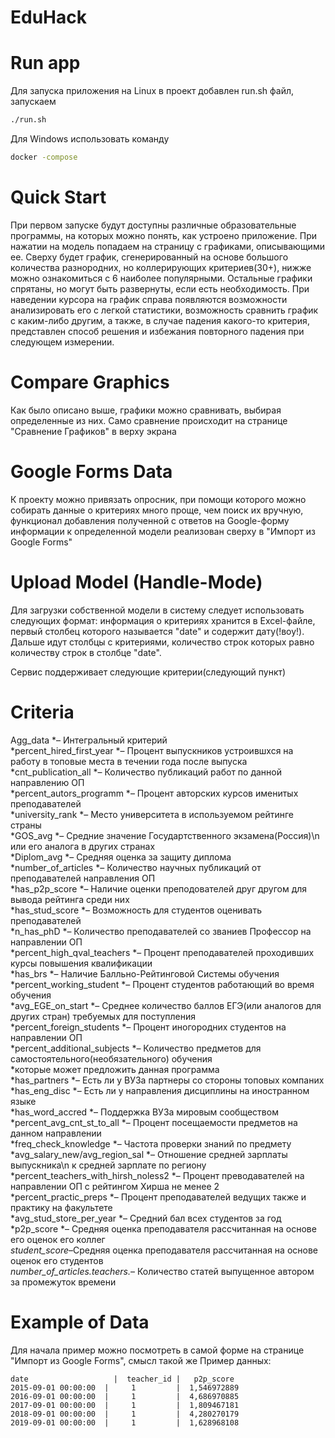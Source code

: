 # EduHack

# Run app
Для запуска приложения на Linux в проект добавлен run.sh файл, запускаем 
```bash
./run.sh
```
Для Windows использовать команду 

```bash
docker -compose
```
# Quick Start
При первом запуске будут доступны различные образовательные программы, на которых можно понять, как устроено приложение. 
При нажатии на модель попадаем на страницу с графиками, описывающими ее. Сверху будет график, сгенерированный на основе большого 
количества разнородних, но коллерирующих критериев(30+), нижже можно ознакомиться с 6 наиболее популярными. Остальные графики спрятаны, 
но могут быть развернуты, если есть необходимость. При наведении курсора на график справа появляются возможности анализировать его с 
легкой статистики, возможность сравнить график с каким-либо другим, а также, в случае падения какого-то критерия, представлен 
способ решения и избежания повторного падения при следующем измерении.

# Compare Graphics
Как было описано выше, графики можно сравнивать, выбирая определенные из них. Само сравнение происходит на странице "Сравнение Графиков" в верху экрана 

# Google Forms Data

К проекту можно привязать опросник, при помощи которого можно собирать данные о критериях много проще, чем поиск их вручную, 
функционал добавления полученной с ответов на Google-форму информации к определенной модели реализован сверху в "Импорт из Google Forms"

# Upload Model (Handle-Mode)

Для загрузки собственной модели в систему следует использовать следующих формат: информация о критериях хранится в Excel-файле, первый 
столбец которого называется "date" и содержит дату(!воу!). Дальше идут столбцы с критериями, количество строк которых равно количеству 
строк в столбце "date". 

Сервис поддерживает следующие критерии(следующий пункт)

# Criteria

Agg_data *– Интегральный критерий  
*percent_hired_first_year *– Процент выпускников устроившхся на работу в топовые места в течении года после выпуска   
*cnt_publication_all *– Количество публикаций работ по данной направлению ОП  
*percent_autors_programm *– Процент авторских курсов именитых преподавателей  
*university_rank *– Место университета в используемом рейтинге страны  
*GOS_avg *– Средние значение Государтственного экзамена(Россия)\n или его аналога в других странах  
*Diplom_avg *– Средняя оценка за защиту диплома  
*number_of_articles *– Количество научных публикаций от преподавателей направления ОП  
*has_p2p_score *– Наличие оценки преподователей друг другом для вывода рейтинга среди них  
*has_stud_score *– Возможность для студентов оценивать преподавателей  
*n_has_phD *– Количество преподавателей со званиев Профессор на направлении ОП  
*percent_high_qval_teachers  *– Процент преподавателей проходивших курсы повышения квалификации  
*has_brs *– Наличие Балльно-Рейтинговой Системы обучения  
*percent_working_student *– Процент студентов работающий во время обучения  
*avg_EGE_on_start *– Среднее количество баллов ЕГЭ(или аналогов для других стран) требуемых для поступления  
*percent_foreign_students *– Процент иногородних студентов на направлении ОП  
*percent_additional_subjects *– Количество предметов для самостоятельного(необязательного) обучения   
*которые может предложить данная программа  
*has_partners *– Есть ли у ВУЗа партнеры со стороны топовых компаних  
*has_eng_disc *– Есть ли у направления дисциплины на иностранном языке  
*has_word_accred *– Поддержка ВУЗа мировым сообществом  
*percent_avg_cnt_st_to_all *– Процент посещаемости предметов на данном направлении  
*freq_check_knowledge *– Частота проверки знаний по предмету  
*avg_salary_new/avg_region_sal *– Отношение средней зарплаты выпускника\n к средней зарплате по региону  
*percent_teachers_with_hirsh_noless2 *– Процент преводавателей на направлении ОП с рейтингом Хирша не менее 2  
*percent_practic_preps *– Процент преподавателей ведущих также и практику на факультете  
*avg_stud_store_per_year *– Средний бал всех студентов за год  
*p2p_score *– Средняя оценка преподавателя рассчитанная на основе его оценок его коллег  
*student_score*–Средняя оценка преподавателя рассчитанная на основе оценок его студентов  
*number_of_articles.teachers.*– Количество статей выпущенное автором за промежуток времени  


# Example of Data
Для начала пример можно посмотреть в самой форме на странице "Импорт из Google Forms", смысл такой же
Пример данных:
```
date	               |  teacher_id |   p2p_score
2015-09-01 00:00:00	 |     1	     |  1,546972889
2016-09-01 00:00:00	 |     1	     |  4,686970885
2017-09-01 00:00:00	 |     1	     |  1,809467181
2018-09-01 00:00:00	 |     1	     |  4,280270179
2019-09-01 00:00:00	 |     1	     |  1,628968108
```



